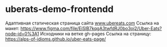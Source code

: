 # uberats-demo-frontendd
Адаптивная статическая страница сайта www.ubereats.com
Ссылка на макет: https://www.figma.com/file/EiSlB7kqgA3twfdRJ0bo3oj2/Uber-Eats?node-id=0%3A1
Исходники на ветке gh-pages
Ссылка на страницу: https://alps-of-idioms.github.io/uber-eats-page/
